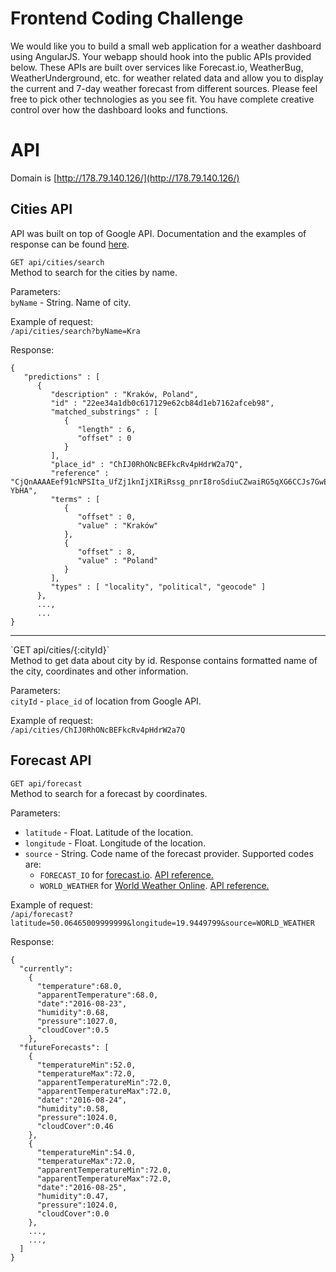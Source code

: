 # Frontend Coding Challenge
We would like you to build a small web application for a weather dashboard using AngularJS. Your webapp should hook into the public APIs provided below. These APIs are built over services like Forecast.io, WeatherBug, WeatherUnderground, etc. for weather related data and allow you to display the current and 7-day weather forecast from different sources. Please feel free to pick other technologies as you see fit. You have complete creative control over how the dashboard looks and functions.

# API
Domain is [http://178.79.140.126/](http://178.79.140.126/)
## Cities API
API was built on top of Google API. Documentation and the examples of response can be found [here](https://developers.google.com/places/web-service/autocomplete?hl=en). 

`GET api/cities/search`<br/>
Method to search for the cities by name.

Parameters:<br/>
`byName` -  String. Name of city.

Example of request:<br/>
`/api/cities/search?byName=Kra`

Response:<br/>
```
{
   "predictions" : [
      {
         "description" : "Kraków, Poland",
         "id" : "22ee34a1db0c617129e62cb84d1eb7162afceb98",
         "matched_substrings" : [
            {
               "length" : 6,
               "offset" : 0
            }
         ],
         "place_id" : "ChIJ0RhONcBEFkcRv4pHdrW2a7Q",
         "reference" : "CjQnAAAAEef91cNPSIta_UfZj1knIjXIRiRssg_pnrI8roSdiuCZwaiRG5qXG6CCJs7GwEBhEhCFDsJo9EKQ2rZXgVLmn9uyGhRE5No6a5HxbIpGJt6HBz81v-YbHA",
         "terms" : [
            {
               "offset" : 0,
               "value" : "Kraków"
            },
            {
               "offset" : 8,
               "value" : "Poland"
            }
         ],
         "types" : [ "locality", "political", "geocode" ]
      },
      ...,
      ...
}
```
<hr/>
`GET api/cities/{:cityId}`<br/>
Method to get data about city by id. Response contains formatted name of the city, coordinates and other information.  

Parameters:<br/>
`cityId` - `place_id` of location from Google API.

Example of request:<br/>
`/api/cities/ChIJ0RhONcBEFkcRv4pHdrW2a7Q`

## Forecast API
`GET api/forecast`<br/>
Method to search for a forecast by coordinates.

Parameters:
* `latitude` -  Float. Latitude of the location.
* `longitude` -  Float. Longitude of the location.
* `source` -  String. Code name of the forecast provider. Supported codes are: 
  * `FORECAST_IO` for [forecast.io](forecast.io). [API reference.](https://developer.forecast.io)
  * `WORLD_WEATHER` for [World Weather Online](http://www.worldweatheronline.com). [API reference.](http://developer.worldweatheronline.com/api/)

Example of request:<br/>
`/api/forecast?latitude=50.06465009999999&longitude=19.9449799&source=WORLD_WEATHER`

Response:<br/>
```
{
  "currently":
    {
      "temperature":68.0,
      "apparentTemperature":68.0,
      "date":"2016-08-23",
      "humidity":0.68,
      "pressure":1027.0,
      "cloudCover":0.5
    },
  "futureForecasts": [
    {
      "temperatureMin":52.0,
      "temperatureMax":72.0,
      "apparentTemperatureMin":72.0,
      "apparentTemperatureMax":72.0,
      "date":"2016-08-24",
      "humidity":0.58,
      "pressure":1024.0,
      "cloudCover":0.46
    },
    {
      "temperatureMin":54.0,
      "temperatureMax":72.0,
      "apparentTemperatureMin":72.0,
      "apparentTemperatureMax":72.0,
      "date":"2016-08-25",
      "humidity":0.47,
      "pressure":1024.0,
      "cloudCover":0.0
    },
    ...,
    ...,
  ]
}
```
